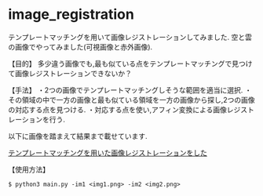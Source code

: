 # image_registration
テンプレートマッチングを用いて画像レジストレーションしてみました.
空と雲の画像でやってみました(可視画像と赤外画像).

【目的】
多少違う画像でも,最も似ている点をテンプレートマッチングで見つけて画像レジストレーションできないか？

【手法】
・2つの画像でテンプレートマッチングしそうな範囲を適当に選択.
・その領域の中で一方の画像と最も似ている領域を一方の画像から探し,2つの画像の対応する点を見つける.
・対応する点を使い,アフィン変換による画像レジストレーションを行う.

以下に画像を踏まえて結果まで載せています.

[テンプレートマッチングを用いた画像レジストレーションをした](https://qiita.com/21_kar1n/items/31bbd221e7aa603bc586)

【使用方法】
```python:
$ python3 main.py -im1 <img1.png> -im2 <img2.png>
```
